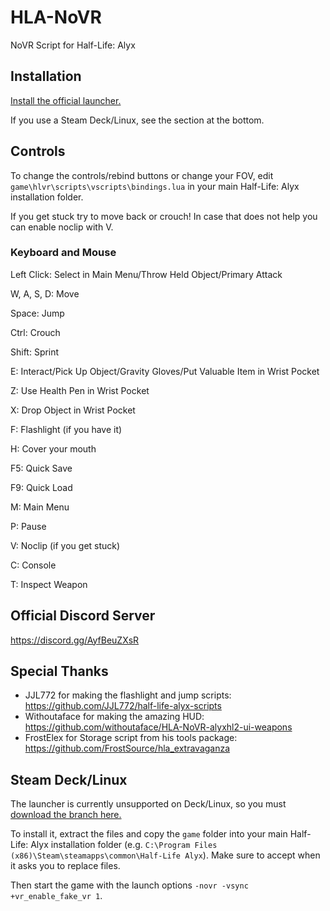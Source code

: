 # HLA-NoVR
NoVR Script for Half-Life: Alyx

## Installation
[Install the official launcher.](https://github.com/bfeber/HLA-NoVR-Launcher#installation-and-usage)

If you use a Steam Deck/Linux, see the section at the bottom.

## Controls
To change the controls/rebind buttons or change your FOV, edit ``game\hlvr\scripts\vscripts\bindings.lua`` in your main Half-Life: Alyx installation folder.

If you get stuck try to move back or crouch! In case that does not help you can enable noclip with V.

### Keyboard and Mouse
Left Click: Select in Main Menu/Throw Held Object/Primary Attack

W, A, S, D: Move

Space: Jump

Ctrl: Crouch

Shift: Sprint

E: Interact/Pick Up Object/Gravity Gloves/Put Valuable Item in Wrist Pocket

Z: Use Health Pen in Wrist Pocket

X: Drop Object in Wrist Pocket

F: Flashlight (if you have it)

H: Cover your mouth

F5: Quick Save

F9: Quick Load

M: Main Menu

P: Pause

V: Noclip (if you get stuck)

C: Console

T: Inspect Weapon

## Official Discord Server
https://discord.gg/AyfBeuZXsR

## Special Thanks
- JJL772 for making the flashlight and jump scripts: https://github.com/JJL772/half-life-alyx-scripts
- Withoutaface for making the amazing HUD: https://github.com/withoutaface/HLA-NoVR-alyxhl2-ui-weapons
- FrostElex for Storage script from his tools package: https://github.com/FrostSource/hla_extravaganza

## Steam Deck/Linux
The launcher is currently unsupported on Deck/Linux, so you must [download the branch here.](https://github.com/bfeber/HLA-NoVR/archive/refs/heads/steam_deck.zip)

To install it, extract the files and copy the ``game`` folder into your main Half-Life: Alyx installation folder (e.g. ``C:\Program Files (x86)\Steam\steamapps\common\Half-Life Alyx``). Make sure to accept when it asks you to replace files.

Then start the game with the launch options ``-novr -vsync +vr_enable_fake_vr 1``.

